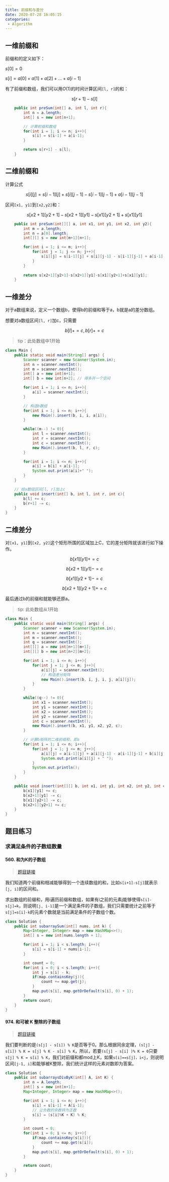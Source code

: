 ```yaml
---
title: 前缀和与差分
date: 2020-07-28 16:05:15
categories:
 - Algorithm
---
```


## 一维前缀和

前缀和的定义如下：

$s[0] = 0$

$s[i] = a[0]+a[1]+a[2]+...+a[i-1]$

有了前缀和数组，我们可以用$O(1)$的时间计算区间`[l, r]`的和：

$$s[r+1]-s[l]$$

```java
    public int preSum(int[] a, int l, int r){
        int n = a.length;
        int[] s = new int[n+1];

        // 计算前缀和数组
        for(int i = 1; i <= n; i++){
            s[i] = s[i-1] + a[i-1];
        }

        return s[r+1] - s[l];
    }
```

## 二维前缀和

计算公式

$$s[i][j] = s[i-1][j] + s[i][j-1] - s[i-1][j-1] + a[i-1][j-1]$$

区间`[x1, y1]`到`[x2,y2]`和：

$$s[x2+1][y2+1]-s[x2+1][y1]-s[x1][y2+1]+s[x1][y1]$$

```java
    public int preSum(int[][] a, int x1, int y1, int x2, int y2){
        int m = a.length;
        int n = a[0].length;
        int[][] s = new int[m+1][n+1];

        for(int i = 1; i <= m; i++){
            for(int j = 1; j <= n; j++){
                s[i][j] = s[i-1][j] + s[i][j-1] - s[i-1][j-1] + a[i-1][j-1];
            }
        }
        
        return s[x2+1][y2+1]-s[x2+1][y1]-s[x1][y2+1]+s[x1][y1];
    }
```

## 一维差分

对于a数组来说，定义一个数组b，使得b的前缀和等于a，b就是a的差分数组。

想要对a数组区间`[l, r]`加c，只需要

$$b[l]+=c,b[r]+=c$$

> tip：此处数组中1开始

```java
class Main {
    public static void main(String[] args) {
        Scanner scanner = new Scanner(System.in);
        int n = scanner.nextInt();
        int m = scanner.nextInt();
        int[] a = new int[n+1];
        int[] b = new int[n+2]; // 得多开一个空间

        for(int i = 1; i <= n; i++){
            a[i] = scanner.nextInt();
        }

        // 构造b数组
        for(int i = 1; i <= n; i++){
            new Main().insert(b, i, i, a[i]);
        }

        while((m--) != 0){
            int l = scanner.nextInt();
            int r = scanner.nextInt();
            int c = scanner.nextInt();
            new Main().insert(b, l, r, c);
        }

        for(int i = 1; i <= n; i++){
            a[i] = b[i] + a[i-1];
            System.out.print(a[i]+" ");
        }
    }

    // 给a数组区间[l, r]加上c
    public void insert(int[] b, int l, int r, int c){
        b[l] += c;
        b[r+1] -= c;
    }
}
```

## 二维差分

对`[x1, y1]`到`[x2, y2]`这个矩形所围的区域加上C，它的差分矩阵就该进行如下操作。

$$b[x1][y1]+=c$$

$$b[x2+1][y1]-=c$$

$$b[x1][y2+1]-=c$$

$$b[x2+1][y2+1]+=c$$

最后通过b的前缀和就能够还原a。

> tip: 此处数组从1开始

```java
class Main {
    public static void main(String[] args) {
        Scanner scanner = new Scanner(System.in);
        int n = scanner.nextInt();
        int m = scanner.nextInt();
        int q = scanner.nextInt();
        int[][] a = new int[n+1][m+1];
        int[][] b = new int[n+2][m+2];

        for(int i = 1; i <= n; i++){
            for(int j = 1; j <= m; j++){
                a[i][j] = scanner.nextInt();
                // 构造差分矩阵
                new Main().insert(b, i, j, i, j, a[i][j]);
            }
        }

        while((q--) != 0){
            int x1 = scanner.nextInt();
            int y1 = scanner.nextInt();
            int x2 = scanner.nextInt();
            int y2 = scanner.nextInt();
            int c = scanner.nextInt();
            new Main().insert(b, x1, y1, x2, y2, c);
        }

        // 计算b矩阵的二维前缀和，即a
        for(int i = 1; i <= n; i++){
            for(int j = 1; j <= m; j++){
                a[i][j] = a[i-1][j] + a[i][j-1] - a[i-1][j-1] + b[i][j];
                System.out.print(a[i][j] + " ");
            }
            System.out.println();
        }
    }

    public void insert(int[][] b, int x1, int y1, int x2, int y2, int c){
        b[x1][y1] += c;
        b[x2+1][y1] -= c;
        b[x1][y2+1] -= c;
        b[x2+1][y2+1] += c;
    }
}
```

## 题目练习

### 求满足条件的子数组数量

#### 560. 和为K的子数组

> [题目链接](https://leetcode-cn.com/problems/subarray-sum-equals-k/)

我们知道两个前缀和相减能够得到一个连续数组的和，比如`s[i+1]-s[j]`就表示`[j, i]`的区间和。

求出数组的前缀和，用i遍历前缀和数组，如果有i之前的元素j能够使得`s[i]-s[j]=k`，则说明`[j, i-1]`是一个满足条件的子数组，我们只需要统计之前等于`s[j]=s[i]-k`的元素个数就是当前满足条件的子数组个数。

```java
class Solution {
    public int subarraySum(int[] nums, int k) {
        Map<Integer, Integer> map = new HashMap<>();
        int[] s = new int[nums.length + 1];

        for(int i = 1; i < s.length; i++){
            s[i] = s[i-1] + nums[i-1];
        }

        int count = 0;
        for(int i = 0; i < s.length; i++){
            int j = s[i] - k;
            if(map.containsKey(j)){
                count += map.get(j);
            }
            map.put(s[i], map.getOrDefault(s[i], 0) + 1);
        }
        return count;
    }
}
```

#### 974. 和可被 K 整除的子数组

> [题目链接](https://leetcode-cn.com/problems/subarray-sums-divisible-by-k/)

我们要判断的是`(s[j] - s[i]) % K`是否等于0。那么根据同余定理，`(s[j] - s[i]) % K = s[j] % K - s[i] % K`，所以，若要`(s[j] - s[i] )% K = 0`只要 `s[j] % K = s[i] % K`，我们对前缀和都mod上K，如果`s[i]==s[j]，i<j`，则说明区间`[j-1, i]`和能够被K整除，我们统计这样的元素对数即为答案。

```java
class Solution {
    public int subarraysDivByK(int[] A, int K) {
        int n = A.length;
        int[] s = new int[n+1];
        Map<Integer, Integer> map = new HashMap<>();

        for(int i = 1; i <= n; i++){
            s[i] = s[i-1] + A[i-1];
            // 让负数的余数转为正数
            s[i] = (s[i]%K + K) % K;
        }

        int count = 0;
        for(int i = 0; i <= n; i++){
            if(map.containsKey(s[i])){
                count += map.get(s[i]);
            }
            map.put(s[i], map.getOrDefault(s[i], 0) + 1);
        }

        return count;
    }
}
```

